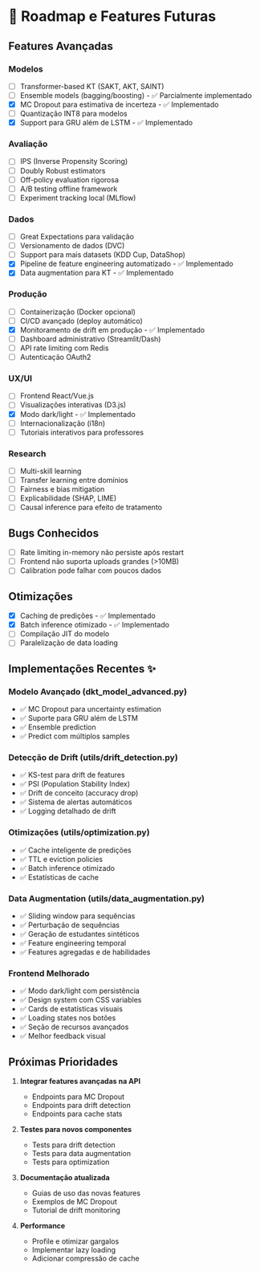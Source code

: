 # 🚀 Roadmap e Features Futuras

## Features Avançadas

### Modelos
- [ ] Transformer-based KT (SAKT, AKT, SAINT)
- [ ] Ensemble models (bagging/boosting) - ✅ Parcialmente implementado
- [x] MC Dropout para estimativa de incerteza - ✅ Implementado
- [ ] Quantização INT8 para modelos
- [x] Support para GRU além de LSTM - ✅ Implementado

### Avaliação
- [ ] IPS (Inverse Propensity Scoring)
- [ ] Doubly Robust estimators
- [ ] Off-policy evaluation rigorosa
- [ ] A/B testing offline framework
- [ ] Experiment tracking local (MLflow)

### Dados
- [ ] Great Expectations para validação
- [ ] Versionamento de dados (DVC)
- [ ] Support para mais datasets (KDD Cup, DataShop)
- [x] Pipeline de feature engineering automatizado - ✅ Implementado
- [x] Data augmentation para KT - ✅ Implementado

### Produção
- [ ] Containerização (Docker opcional)
- [ ] CI/CD avançado (deploy automático)
- [x] Monitoramento de drift em produção - ✅ Implementado
- [ ] Dashboard administrativo (Streamlit/Dash)
- [ ] API rate limiting com Redis
- [ ] Autenticação OAuth2

### UX/UI
- [ ] Frontend React/Vue.js
- [ ] Visualizações interativas (D3.js)
- [x] Modo dark/light - ✅ Implementado
- [ ] Internacionalização (i18n)
- [ ] Tutoriais interativos para professores

### Research
- [ ] Multi-skill learning
- [ ] Transfer learning entre domínios
- [ ] Fairness e bias mitigation
- [ ] Explicabilidade (SHAP, LIME)
- [ ] Causal inference para efeito de tratamento

## Bugs Conhecidos
- [ ] Rate limiting in-memory não persiste após restart
- [ ] Frontend não suporta uploads grandes (>10MB)
- [ ] Calibration pode falhar com poucos dados

## Otimizações
- [x] Caching de predições - ✅ Implementado
- [x] Batch inference otimizado - ✅ Implementado
- [ ] Compilação JIT do modelo
- [ ] Paralelização de data loading

## Implementações Recentes ✨

### Modelo Avançado (dkt_model_advanced.py)
- ✅ MC Dropout para uncertainty estimation
- ✅ Suporte para GRU além de LSTM
- ✅ Ensemble prediction
- ✅ Predict com múltiplos samples

### Detecção de Drift (utils/drift_detection.py)
- ✅ KS-test para drift de features
- ✅ PSI (Population Stability Index)
- ✅ Drift de conceito (accuracy drop)
- ✅ Sistema de alertas automáticos
- ✅ Logging detalhado de drift

### Otimizações (utils/optimization.py)
- ✅ Cache inteligente de predições
- ✅ TTL e eviction policies
- ✅ Batch inference otimizado
- ✅ Estatísticas de cache

### Data Augmentation (utils/data_augmentation.py)
- ✅ Sliding window para sequências
- ✅ Perturbação de sequências
- ✅ Geração de estudantes sintéticos
- ✅ Feature engineering temporal
- ✅ Features agregadas e de habilidades

### Frontend Melhorado
- ✅ Modo dark/light com persistência
- ✅ Design system com CSS variables
- ✅ Cards de estatísticas visuais
- ✅ Loading states nos botões
- ✅ Seção de recursos avançados
- ✅ Melhor feedback visual

## Próximas Prioridades

1. **Integrar features avançadas na API**
   - Endpoints para MC Dropout
   - Endpoints para drift detection
   - Endpoints para cache stats

2. **Testes para novos componentes**
   - Tests para drift detection
   - Tests para data augmentation
   - Tests para optimization

3. **Documentação atualizada**
   - Guias de uso das novas features
   - Exemplos de MC Dropout
   - Tutorial de drift monitoring

4. **Performance**
   - Profile e otimizar gargalos
   - Implementar lazy loading
   - Adicionar compressão de cache
